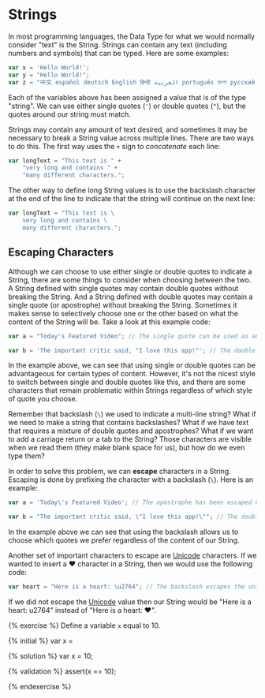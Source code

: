 # Strings

In most programming languages, the Data Type for what we would normally consider "text" is the String. Strings can contain any text (including numbers and symbols) that can be typed. Here are some examples:

```js
var x = 'Hello World!';
var y = "Hello World!";
var z = "中文 español deutsch English हिन्दी العربية português বাংলা русский 日本語 ਪੰਜਾਬੀ 한국어 தமிழ் עברית";
```
Each of the variables above has been assigned a value that is of the type "string". We can use either single quotes (`'`) or double quotes (`"`), but the quotes around our string must match. 

Strings may contain any amount of text desired, and sometimes it may be necessary to break a String value across multiple lines. There are two ways to do this. The first way uses the `+` sign to _concatenate_ each line:

```js
var longText = "This text is " +
    "very long and contains " +
    "many different characters.";
```
The other way to define long String values is to use the backslash character at the end of the line to indicate that the string will continue on the next line:

```js
var longText = "This text is \
    very long and contains \
    many different characters.";
```

## Escaping Characters
Although we can choose to use either single or double quotes to indicate a String, there are some things to consider when choosing between the two. A String defined with single quotes may contain double quotes without breaking the String. And a String defined with double quotes may contain a single quote (or apostrophe) without breaking the String. Sometimes it makes sense to selectively choose one or the other based on what the content of the String will be. Take a look at this example code:

```js
var a = "Today's Featured Video"; // The single quote can be used as an apostrophe because the String is defined with double quotes.

var b = 'The important critic said, "I love this app!"'; // The double quotes can be used because the single quotes are used to define the String.
```
In the example above, we can see that using single or double quotes can be advantageous for certain types of content. However, it's not the nicest style to switch between single and double quotes like this, and there are some characters that remain problematic within Strings regardless of which style of quote you choose.

Remember that backslash (`\`) we used to indicate a multi-line string? What if we need to make a string that contains backslashes? What if we have text that requires a mixture of double quotes and apostrophes? What if we want to add a carriage return or a tab to the String? Those characters are visible when we read them (they make blank space for us), but how do we even type them?

In order to solve this problem, we can **escape** characters in a String. Escaping is done by prefixing the character with a backslash (`\`). Here is an example:

```js
var a = 'Today\'s Featured Video'; // The apostrophe has been escaped using a backslash character.

var b = "The important critic said, \"I love this app!\""; // The double quotes have now been escaped with a backslash.
```
In the example above we can see that using the backslash allows us to choose which quotes we prefer regardless of the content of our String.

Another set of important characters to escape are [Unicode](https://en.wikipedia.org/wiki/Unicode) characters. If we wanted to insert a ❤ character in a String, then we would use the following code:

```js
var heart = "Here is a heart: \u2764"; // The backslash escapes the unicode character.
```
If we did not escape the [Unicode](https://unicode-table.com) value then our String would be "Here is a heart: u2764" instead of "Here is a heart: ❤".

 

{% exercise %}
Define a variable `x` equal to 10.

{% initial %}
var x =

{% solution %}
var x = 10;

{% validation %}
assert(x == 10);

{% endexercise %}

